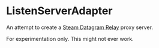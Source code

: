 ﻿# ListenServerAdapter

An attempt to create a [Steam Datagram Relay](https://partner.steamgames.com/doc/features/multiplayer/steamdatagramrelay) proxy server.

For experimentation only. This might not ever work.
